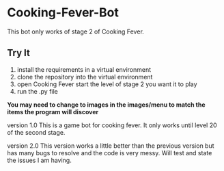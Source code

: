 # Cooking-Fever-Bot
This bot only works of stage 2 of Cooking Fever.

## Try It

1. install the requirements in a virtual environment
2. clone the repository into the virtual environment
3. open Cooking Fever start the level of stage 2 you want it to play
4. run the .py file

**You may need to change to images in the images/menu to match the items the program will discover**

version 1.0
This is a game bot for cooking fever. It only works until level 20 of the second stage.

version 2.0
This version works a little better than the previous version but has many bugs to resolve and the code is very messy. Will test and state the issues I am having.
